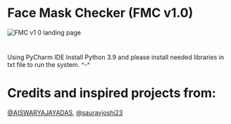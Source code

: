 # Face Mask Checker (FMC v1.0)
![FMC v1 0 landing page](https://user-images.githubusercontent.com/55085932/177281885-367c85af-641f-4383-976a-76fcce1eb27b.PNG)
#
Using PyCharm IDE
Install Python 3.9 and please install needed libraries in txt file to run the system. ^-^
 
# Credits and inspired projects from: 
[@AISWARYAJAYADAS](https://github.com/AISWARYAJAYADAS/facemask), [@sauravjoshi23](https://github.com/sauravjoshi23/CovidFaceMaskDetection)
